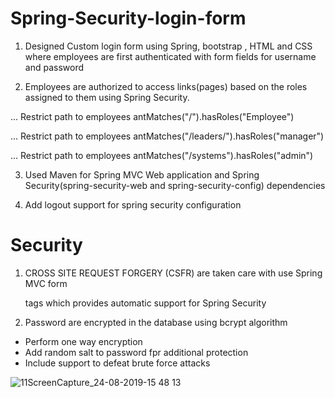 # Spring-Security-login-form


1. Designed Custom login form using Spring, bootstrap , HTML and CSS where employees are first authenticated with form fields for username and password

2. Employees are authorized to access links(pages) based on the roles assigned to them using Spring Security. 

... Restrict path to employees antMatches("/").hasRoles("Employee")

... Restrict path to employees antMatches("/leaders/").hasRoles("manager")

... Restrict path to employees antMatches("/systems").hasRoles("admin")

3. Used Maven for Spring MVC Web application and Spring Security(spring-security-web and spring-security-config) dependencies

4. Add logout support for spring security configuration

# Security

1. CROSS SITE REQUEST FORGERY (CSFR) are taken care with use Spring MVC form <form : form> tags which provides automatic support for Spring Security

2. Password are encrypted in the database using bcrypt algorithm
+ Perform one way encryption
+ Add random salt to password fpr additional protection
+ Include support to defeat brute force attacks



![11ScreenCapture_24-08-2019-15 48 13](https://user-images.githubusercontent.com/26305085/63643084-b2954880-c697-11e9-8ffd-b01a67aa9f87.gif)





